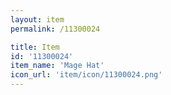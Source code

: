 ```yaml
---
layout: item
permalink: /11300024

title: Item
id: '11300024'
item_name: 'Mage Hat'
icon_url: 'item/icon/11300024.png'
---
```

